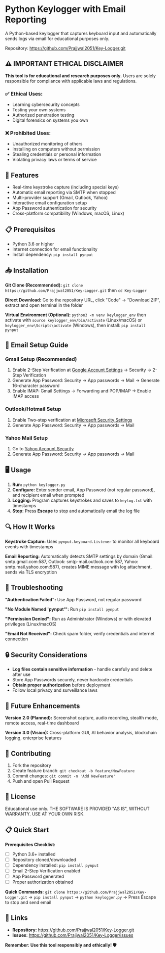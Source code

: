 # Python Keylogger with Email Reporting

A Python-based keylogger that captures keyboard input and automatically sends logs via email for educational purposes only.

Repository: https://github.com/Prajjwal2051/Key-Logger.git

## ⚠️ IMPORTANT ETHICAL DISCLAIMER

**This tool is for educational and research purposes only.** Users are solely responsible for compliance with applicable laws and regulations.

### ✅ Ethical Uses:
- Learning cybersecurity concepts
- Testing your own systems
- Authorized penetration testing
- Digital forensics on systems you own

### ❌ Prohibited Uses:
- Unauthorized monitoring of others
- Installing on computers without permission
- Stealing credentials or personal information
- Violating privacy laws or terms of service

## 🚀 Features

- Real-time keystroke capture (including special keys)
- Automatic email reporting via SMTP when stopped
- Multi-provider support (Gmail, Outlook, Yahoo)
- Interactive email configuration setup
- App Password authentication for security
- Cross-platform compatibility (Windows, macOS, Linux)

## 📋 Prerequisites

- Python 3.6 or higher
- Internet connection for email functionality
- Install dependency: `pip install pynput`

## 📥 Installation

**Git Clone (Recommended):** `git clone https://github.com/Prajjwal2051/Key-Logger.git` then `cd Key-Logger`

**Direct Download:** Go to the repository URL, click "Code" → "Download ZIP", extract and open terminal in the folder

**Virtual Environment (Optional):** `python3 -m venv keylogger_env` then activate with `source keylogger_env/bin/activate` (Linux/macOS) or `keylogger_env\Scripts\activate` (Windows), then install: `pip install pynput`

## 📧 Email Setup Guide

### Gmail Setup (Recommended)
1. Enable 2-Step Verification at [Google Account Settings](https://myaccount.google.com) → Security → 2-Step Verification
2. Generate App Password: Security → App passwords → Mail → Generate 16-character password
3. Enable IMAP: Gmail Settings → Forwarding and POP/IMAP → Enable IMAP access

### Outlook/Hotmail Setup
1. Enable Two-step verification at [Microsoft Security Settings](https://account.microsoft.com/security)
2. Generate App Password: Security → App passwords → Mail

### Yahoo Mail Setup
1. Go to [Yahoo Account Security](https://login.yahoo.com/account/security)
2. Generate App Password: Security → App passwords → Mail

## 🖥️ Usage

1. **Run:** `python keylogger.py`
2. **Configure:** Enter sender email, App Password (not regular password), and recipient email when prompted
3. **Logging:** Program captures keystrokes and saves to `keylog.txt` with timestamps
4. **Stop:** Press **Escape** to stop and automatically email the log file

## 🔍 How It Works

**Keystroke Capture:** Uses `pynput.keyboard.Listener` to monitor all keyboard events with timestamps

**Email Reporting:** Automatically detects SMTP settings by domain (Gmail: smtp.gmail.com:587, Outlook: smtp-mail.outlook.com:587, Yahoo: smtp.mail.yahoo.com:587), creates MIME message with log attachment, sends via TLS encryption

## 🐛 Troubleshooting

**"Authentication Failed":** Use App Password, not regular password

**"No Module Named 'pynput'":** Run `pip install pynput`

**"Permission Denied":** Run as Administrator (Windows) or with elevated privileges (Linux/macOS)

**"Email Not Received":** Check spam folder, verify credentials and internet connection

## 🔒 Security Considerations

- **Log files contain sensitive information** - handle carefully and delete after use
- Store App Passwords securely, never hardcode credentials
- **Obtain proper authorization** before deployment
- Follow local privacy and surveillance laws

## 🚀 Future Enhancements

**Version 2.0 (Planned):** Screenshot capture, audio recording, stealth mode, remote access, real-time dashboard

**Version 3.0 (Vision):** Cross-platform GUI, AI behavior analysis, blockchain logging, enterprise features

## 🤝 Contributing

1. Fork the repository
2. Create feature branch: `git checkout -b feature/NewFeature`
3. Commit changes: `git commit -m 'Add NewFeature'`
4. Push and open Pull Request

## 📄 License

Educational use only. THE SOFTWARE IS PROVIDED "AS IS", WITHOUT WARRANTY. USE AT YOUR OWN RISK.

## 📋 Quick Start

**Prerequisites Checklist:**
- [ ] Python 3.6+ installed
- [ ] Repository cloned/downloaded
- [ ] Dependency installed: `pip install pynput`
- [ ] Email 2-Step Verification enabled
- [ ] App Password generated
- [ ] Proper authorization obtained

**Quick Commands:** `git clone https://github.com/Prajjwal2051/Key-Logger.git` → `pip install pynput` → `python keylogger.py` → Press Escape to stop and send email

## 🔗 Links

- **Repository:** https://github.com/Prajjwal2051/Key-Logger.git
- **Issues:** https://github.com/Prajjwal2051/Key-Logger/issues

**Remember: Use this tool responsibly and ethically! 🛡️**

